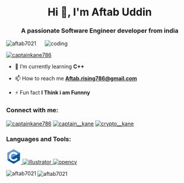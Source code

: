 <h1 align="center">Hi 👋, I'm Aftab Uddin</h1>
<h3 align="center">A passionate Software Engineer developer from india</h3>

<img align="right" alt="coding" width="400" src="https://gifdb.com/images/high/animated-chock-coding-c78f6elj32sfoi8q.gif">

<p align="left"> <img src="https://komarev.com/ghpvc/?username=aftab7021&label=Profile%20views&color=0e75b6&style=flat" alt="aftab7021" /> </p>

<p align="left"> <a href="https://twitter.com/captainkane786" target="blank"><img src="https://img.shields.io/twitter/follow/captainkane786?logo=twitter&style=for-the-badge" alt="captainkane786" /></a> </p>

- 🌱 I’m currently learning **C++**

- 📫 How to reach me **Aftab.rising786@gmail.com**

- ⚡ Fun fact **I Think i am Funnny**

<h3 align="left">Connect with me:</h3>
<p align="left">
<a href="https://twitter.com/captainkane786" target="blank"><img align="center" src="https://raw.githubusercontent.com/rahuldkjain/github-profile-readme-generator/master/src/images/icons/Social/twitter.svg" alt="captainkane786" height="30" width="40" /></a>
<a href="https://instagram.com/captain__kane" target="blank"><img align="center" src="https://raw.githubusercontent.com/rahuldkjain/github-profile-readme-generator/master/src/images/icons/Social/instagram.svg" alt="captain__kane" height="30" width="40" /></a>
<a href="https://www.youtube.com/c/crypto__kane" target="blank"><img align="center" src="https://raw.githubusercontent.com/rahuldkjain/github-profile-readme-generator/master/src/images/icons/Social/youtube.svg" alt="crypto__kane" height="30" width="40" /></a>
</p>

<h3 align="left">Languages and Tools:</h3>
<p align="left"> <a href="https://www.cprogramming.com/" target="_blank" rel="noreferrer"> <img src="https://raw.githubusercontent.com/devicons/devicon/master/icons/c/c-original.svg" alt="c" width="40" height="40"/> </a> <a href="https://www.adobe.com/in/products/illustrator.html" target="_blank" rel="noreferrer"> <img src="https://www.vectorlogo.zone/logos/adobe_illustrator/adobe_illustrator-icon.svg" alt="illustrator" width="40" height="40"/> </a> <a href="https://opencv.org/" target="_blank" rel="noreferrer"> <img src="https://www.vectorlogo.zone/logos/opencv/opencv-icon.svg" alt="opencv" width="40" height="40"/> </a> </p>

<p><img align="left" src="https://github-readme-stats.vercel.app/api/top-langs?username=aftab7021&show_icons=true&locale=en&layout=compact" alt="aftab7021" /></p>

<p>&nbsp;<img align="center" src="https://github-readme-stats.vercel.app/api?username=aftab7021&show_icons=true&locale=en" alt="aftab7021" /></p>

